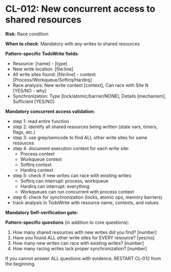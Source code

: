 # CL-012: New concurrent access to shared resources

**Risk**: Race condition

**When to check**: Mandatory with any writes to shared resources

**Pattern-specific TodoWrite fields**:
- Resource: [name] - [type]
- New write location: [file:line]
- All write sites found: [file:line] - context [Process/Workqueue/Softirq/Hardirq]
- Race analysis: New write context [context], Can race with Site N [YES/NO - why]
- Synchronization: Type [lock/atomic/barrier/NONE], Details [mechanism], Sufficient [YES/NO]

**Mandatory concurrent access validation:**
- step 1: read entire function
- step 2: identify all shared resources being written (state vars, timers, flags, etc.)
- step 3: use grep/semcode to find ALL other write sites for same resources
- step 4: document execution context for each write site:
  - Process context
  - Workqueue context
  - Softirq context
  - Hardirq context
- step 5: check if new writes can race with existing writes:
  - Softirq can interrupt: process, workqueue
  - Hardirq can interrupt: everything
  - Workqueues can run concurrent with process context
- step 6: check for synchronization (locks, atomic ops, memory barriers)
- track analysis in TodoWrite with resource name, contexts, and values

**Mandatory Self-verification gate:**

**Pattern-specific questions** (in addition to core questions):
  1. How many shared resources with new writes did you find? [number]
  2. Have you found ALL other write sites for EVERY resource? [yes/no]
  3. How many new writes can race with existing writes? [number]
  4. How many racing writes lack proper synchronization? [number]

If you cannot answer ALL questions with evidence, RESTART CL-012 from the beginning.
